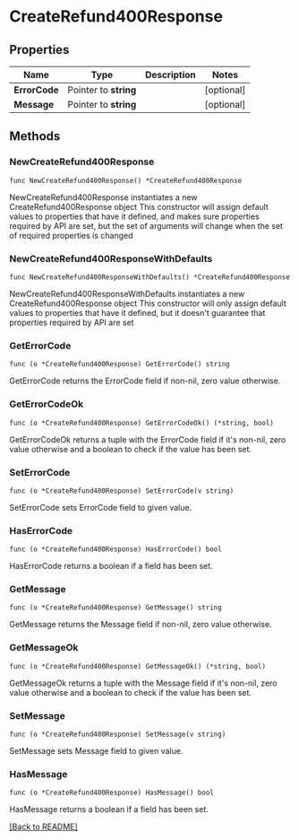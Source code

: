 # CreateRefund400Response

## Properties

| Name | Type | Description | Notes |
| ------------ | ------------- | ------------- | ------------- |
| **ErrorCode** | Pointer to **string** |  | [optional]  |
| **Message** | Pointer to **string** |  | [optional]  |

## Methods

### NewCreateRefund400Response

`func NewCreateRefund400Response() *CreateRefund400Response`

NewCreateRefund400Response instantiates a new CreateRefund400Response object
This constructor will assign default values to properties that have it defined,
and makes sure properties required by API are set, but the set of arguments
will change when the set of required properties is changed

### NewCreateRefund400ResponseWithDefaults

`func NewCreateRefund400ResponseWithDefaults() *CreateRefund400Response`

NewCreateRefund400ResponseWithDefaults instantiates a new CreateRefund400Response object
This constructor will only assign default values to properties that have it defined,
but it doesn't guarantee that properties required by API are set

### GetErrorCode

`func (o *CreateRefund400Response) GetErrorCode() string`

GetErrorCode returns the ErrorCode field if non-nil, zero value otherwise.

### GetErrorCodeOk

`func (o *CreateRefund400Response) GetErrorCodeOk() (*string, bool)`

GetErrorCodeOk returns a tuple with the ErrorCode field if it's non-nil, zero value otherwise
and a boolean to check if the value has been set.

### SetErrorCode

`func (o *CreateRefund400Response) SetErrorCode(v string)`

SetErrorCode sets ErrorCode field to given value.

### HasErrorCode

`func (o *CreateRefund400Response) HasErrorCode() bool`

HasErrorCode returns a boolean if a field has been set.

### GetMessage

`func (o *CreateRefund400Response) GetMessage() string`

GetMessage returns the Message field if non-nil, zero value otherwise.

### GetMessageOk

`func (o *CreateRefund400Response) GetMessageOk() (*string, bool)`

GetMessageOk returns a tuple with the Message field if it's non-nil, zero value otherwise
and a boolean to check if the value has been set.

### SetMessage

`func (o *CreateRefund400Response) SetMessage(v string)`

SetMessage sets Message field to given value.

### HasMessage

`func (o *CreateRefund400Response) HasMessage() bool`

HasMessage returns a boolean if a field has been set.


[[Back to README]](../../README.md)



